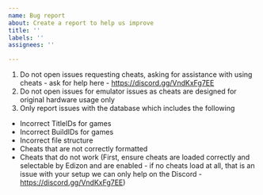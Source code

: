 ```yaml
---
name: Bug report
about: Create a report to help us improve
title: ''
labels: ''
assignees: ''

---
```


1. Do not open issues requesting cheats, asking for assistance with using cheats - ask for help here - https://discord.gg/VndKxFg7EE
2. Do not open issues for emulator issues as cheats are designed for original hardware usage only
2. Only report issues with the database which includes the following
- Incorrect TitleIDs for games
- Incorrect BuildIDs for games
- Incorrect file structure
- Cheats that are not correctly formatted
- Cheats that do not work (First, ensure cheats are loaded correctly and selectable by Edizon and are enabled - if no cheats load at all, that is an issue with your setup we can only help on the Discord - https://discord.gg/VndKxFg7EE)
